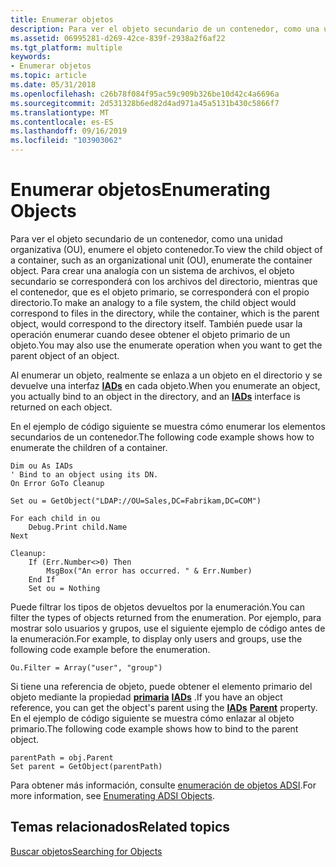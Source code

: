 ```yaml
---
title: Enumerar objetos
description: Para ver el objeto secundario de un contenedor, como una unidad organizativa (OU), enumere el objeto contenedor.
ms.assetid: 06995281-d269-42ce-839f-2938a2f6af22
ms.tgt_platform: multiple
keywords:
- Enumerar objetos
ms.topic: article
ms.date: 05/31/2018
ms.openlocfilehash: c26b78f084f95ac59c909b326be10d42c4a6696a
ms.sourcegitcommit: 2d531328b6ed82d4ad971a45a5131b430c5866f7
ms.translationtype: MT
ms.contentlocale: es-ES
ms.lasthandoff: 09/16/2019
ms.locfileid: "103903062"
---
```

# <a name="enumerating-objects"></a><span data-ttu-id="d944d-104">Enumerar objetos</span><span class="sxs-lookup"><span data-stu-id="d944d-104">Enumerating Objects</span></span>

<span data-ttu-id="d944d-105">Para ver el objeto secundario de un contenedor, como una unidad organizativa (OU), enumere el objeto contenedor.</span><span class="sxs-lookup"><span data-stu-id="d944d-105">To view the child object of a container, such as an organizational unit (OU), enumerate the container object.</span></span> <span data-ttu-id="d944d-106">Para crear una analogía con un sistema de archivos, el objeto secundario se corresponderá con los archivos del directorio, mientras que el contenedor, que es el objeto primario, se corresponderá con el propio directorio.</span><span class="sxs-lookup"><span data-stu-id="d944d-106">To make an analogy to a file system, the child object would correspond to files in the directory, while the container, which is the parent object, would correspond to the directory itself.</span></span> <span data-ttu-id="d944d-107">También puede usar la operación enumerar cuando desee obtener el objeto primario de un objeto.</span><span class="sxs-lookup"><span data-stu-id="d944d-107">You may also use the enumerate operation when you want to get the parent object of an object.</span></span>

<span data-ttu-id="d944d-108">Al enumerar un objeto, realmente se enlaza a un objeto en el directorio y se devuelve una interfaz [**IADs**](/windows/desktop/api/Iads/nn-iads-iads) en cada objeto.</span><span class="sxs-lookup"><span data-stu-id="d944d-108">When you enumerate an object, you actually bind to an object in the directory, and an [**IADs**](/windows/desktop/api/Iads/nn-iads-iads) interface is returned on each object.</span></span>

<span data-ttu-id="d944d-109">En el ejemplo de código siguiente se muestra cómo enumerar los elementos secundarios de un contenedor.</span><span class="sxs-lookup"><span data-stu-id="d944d-109">The following code example shows how to enumerate the children of a container.</span></span>


```VB
Dim ou As IADs
' Bind to an object using its DN.
On Error GoTo Cleanup

Set ou = GetObject("LDAP://OU=Sales,DC=Fabrikam,DC=COM")

For each child in ou
    Debug.Print child.Name
Next

Cleanup:
    If (Err.Number<>0) Then
        MsgBox("An error has occurred. " & Err.Number)
    End If
    Set ou = Nothing
```



<span data-ttu-id="d944d-110">Puede filtrar los tipos de objetos devueltos por la enumeración.</span><span class="sxs-lookup"><span data-stu-id="d944d-110">You can filter the types of objects returned from the enumeration.</span></span> <span data-ttu-id="d944d-111">Por ejemplo, para mostrar solo usuarios y grupos, use el siguiente ejemplo de código antes de la enumeración.</span><span class="sxs-lookup"><span data-stu-id="d944d-111">For example, to display only users and groups, use the following code example before the enumeration.</span></span>


```VB
Ou.Filter = Array("user", "group")
```



<span data-ttu-id="d944d-112">Si tiene una referencia de objeto, puede obtener el elemento primario del objeto mediante la propiedad [**primaria**](iads-property-methods.md) [**IADs**](/windows/desktop/api/Iads/nn-iads-iads) .</span><span class="sxs-lookup"><span data-stu-id="d944d-112">If you have an object reference, you can get the object's parent using the [**IADs**](/windows/desktop/api/Iads/nn-iads-iads) [**Parent**](iads-property-methods.md) property.</span></span> <span data-ttu-id="d944d-113">En el ejemplo de código siguiente se muestra cómo enlazar al objeto primario.</span><span class="sxs-lookup"><span data-stu-id="d944d-113">The following code example shows how to bind to the parent object.</span></span>


```VB
parentPath = obj.Parent
Set parent = GetObject(parentPath)
```



<span data-ttu-id="d944d-114">Para obtener más información, consulte [enumeración de objetos ADSI](enumerating-adsi-objects.md).</span><span class="sxs-lookup"><span data-stu-id="d944d-114">For more information, see [Enumerating ADSI Objects](enumerating-adsi-objects.md).</span></span>

## <a name="related-topics"></a><span data-ttu-id="d944d-115">Temas relacionados</span><span class="sxs-lookup"><span data-stu-id="d944d-115">Related topics</span></span>

<dl> <dt>

[<span data-ttu-id="d944d-116">Buscar objetos</span><span class="sxs-lookup"><span data-stu-id="d944d-116">Searching for Objects</span></span>](searching-for-objects.md)
</dt> </dl>

 

 




